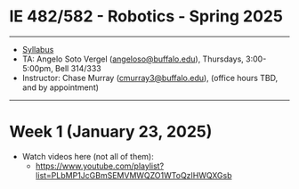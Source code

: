 
# IE 482/582 - Robotics - Spring 2025

--- 

- [Syllabus](IE_482-582_Syllabus_Spring_2025.pdf)
- TA:  Angelo Soto Vergel (angeloso@buffalo.edu), Thursdays, 3:00-5:00pm, Bell 314/333
- Instructor:  Chase Murray (cmurray3@buffalo.edu), (office hours TBD, and by appointment)

---

# Week 1 (January 23, 2025)
- Watch videos here (not all of them):
    - https://www.youtube.com/playlist?list=PLbMP1JcGBmSEMVMWQZO1WToQzIHWQXGsb
